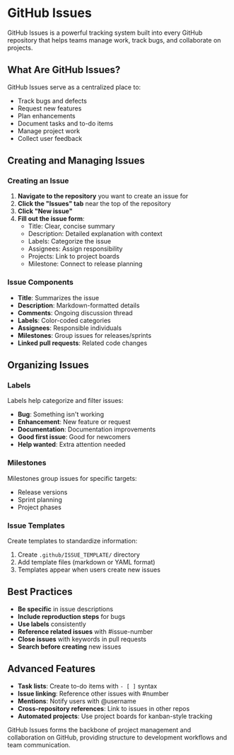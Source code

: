# GitHub Issues

GitHub Issues is a powerful tracking system built into every GitHub repository that helps teams manage work, track bugs, and collaborate on projects.

## What Are GitHub Issues?

GitHub Issues serve as a centralized place to:
- Track bugs and defects
- Request new features
- Plan enhancements
- Document tasks and to-do items
- Manage project work
- Collect user feedback

## Creating and Managing Issues

### Creating an Issue

1. **Navigate to the repository** you want to create an issue for
2. **Click the "Issues" tab** near the top of the repository
3. **Click "New issue"**
4. **Fill out the issue form**:
   - Title: Clear, concise summary
   - Description: Detailed explanation with context
   - Labels: Categorize the issue
   - Assignees: Assign responsibility
   - Projects: Link to project boards
   - Milestone: Connect to release planning

### Issue Components

- **Title**: Summarizes the issue
- **Description**: Markdown-formatted details
- **Comments**: Ongoing discussion thread
- **Labels**: Color-coded categories
- **Assignees**: Responsible individuals
- **Milestones**: Group issues for releases/sprints
- **Linked pull requests**: Related code changes

## Organizing Issues

### Labels

Labels help categorize and filter issues:
- **Bug**: Something isn't working
- **Enhancement**: New feature or request
- **Documentation**: Documentation improvements
- **Good first issue**: Good for newcomers
- **Help wanted**: Extra attention needed

### Milestones

Milestones group issues for specific targets:
- Release versions
- Sprint planning
- Project phases

### Issue Templates

Create templates to standardize information:
1. Create `.github/ISSUE_TEMPLATE/` directory
2. Add template files (markdown or YAML format)
3. Templates appear when users create new issues

## Best Practices

- **Be specific** in issue descriptions
- **Include reproduction steps** for bugs
- **Use labels** consistently
- **Reference related issues** with #issue-number
- **Close issues** with keywords in pull requests
- **Search before creating** new issues

## Advanced Features

- **Task lists**: Create to-do items with `- [ ]` syntax
- **Issue linking**: Reference other issues with #number
- **Mentions**: Notify users with @username
- **Cross-repository references**: Link to issues in other repos
- **Automated projects**: Use project boards for kanban-style tracking

GitHub Issues forms the backbone of project management and collaboration on GitHub, providing structure to development workflows and team communication.